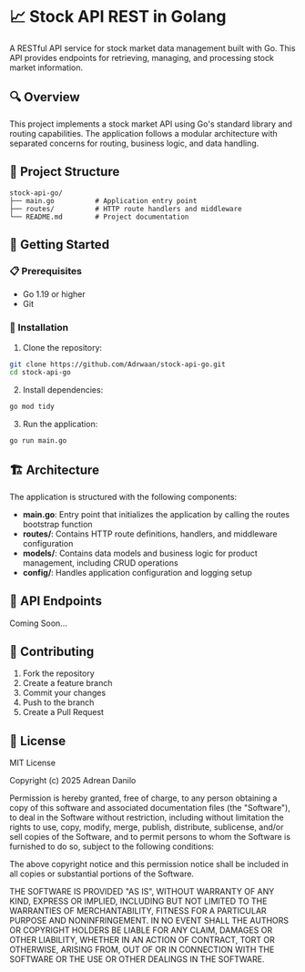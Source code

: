 # 📈 Stock API REST in Golang

A RESTful API service for stock market data management built with Go. This API provides endpoints for retrieving, managing, and processing stock market information.

## 🔍 Overview

This project implements a stock market API using Go's standard library and routing capabilities. The application follows a modular architecture with separated concerns for routing, business logic, and data handling.

## 📁 Project Structure

```
stock-api-go/
├── main.go          # Application entry point
├── routes/          # HTTP route handlers and middleware
└── README.md        # Project documentation
```

## 🚀 Getting Started

### 📋 Prerequisites

- Go 1.19 or higher
- Git

### 💾 Installation

1. Clone the repository:

```bash
git clone https://github.com/Adrwaan/stock-api-go.git
cd stock-api-go
```

2. Install dependencies:

```bash
go mod tidy
```

3. Run the application:

```bash
go run main.go
```

## 🏗️ Architecture

The application is structured with the following components:

- **main.go**: Entry point that initializes the application by calling the routes bootstrap function
- **routes/**: Contains HTTP route definitions, handlers, and middleware configuration
- **models/**: Contains data models and business logic for product management, including CRUD operations
- **config/**: Handles application configuration and logging setup

## 🔗 API Endpoints

Coming Soon...

## 🤝 Contributing

1. Fork the repository
2. Create a feature branch
3. Commit your changes
4. Push to the branch
5. Create a Pull Request

## 📄 License

MIT License

Copyright (c) 2025 Adrean Danilo

Permission is hereby granted, free of charge, to any person obtaining a copy
of this software and associated documentation files (the "Software"), to deal
in the Software without restriction, including without limitation the rights
to use, copy, modify, merge, publish, distribute, sublicense, and/or sell
copies of the Software, and to permit persons to whom the Software is
furnished to do so, subject to the following conditions:

The above copyright notice and this permission notice shall be included in all
copies or substantial portions of the Software.

THE SOFTWARE IS PROVIDED "AS IS", WITHOUT WARRANTY OF ANY KIND, EXPRESS OR
IMPLIED, INCLUDING BUT NOT LIMITED TO THE WARRANTIES OF MERCHANTABILITY,
FITNESS FOR A PARTICULAR PURPOSE AND NONINFRINGEMENT. IN NO EVENT SHALL THE
AUTHORS OR COPYRIGHT HOLDERS BE LIABLE FOR ANY CLAIM, DAMAGES OR OTHER
LIABILITY, WHETHER IN AN ACTION OF CONTRACT, TORT OR OTHERWISE, ARISING FROM,
OUT OF OR IN CONNECTION WITH THE SOFTWARE OR THE USE OR OTHER DEALINGS IN THE
SOFTWARE.
